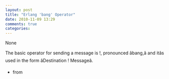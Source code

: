 ```yaml
---
layout: post
title: "Erlang 'bang' Operator"
date: 2010-11-09 13:29
comments: true
categories: 
---
```


None


The basic operator for sending a message is !, pronounced âbang,â and itâs used in the form âDestination ! Messageâ.


- from 

